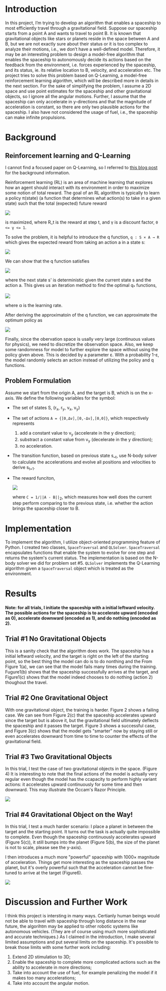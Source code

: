 # Introduction
In this project, I’m trying to develop an algorithm that enables a spaceship to most efficiently travel through a gravitational field. Suppose our spaceship starts from a point A and wants to travel to point B. It is known that gravitational objects like stars or planets reside in the space between A and B, but we are not exactly sure about their status or it is too complex to analyze their motions, i.e., we don’t have a well-defined model. Therefore, it may be an interesting problem to design a model-free algorithm that enables the spaceship to autonomously decide its actions based on the feedback from the environment, i.e. forces experienced by the spaceship, and its status, ie. its relative location to B, velocity, and acceleration etc. The project tries to solve this problem based on Q-Learning, a model-free reinforcement learning algorithm, which will be described more in details in the next section. For the sake of simplifying the problem, I assume a 2D space and use point estimates for the spaceship and other gravitational objects, so I ignore all the angular motions. Further, I assume that the spaceship can only accelerate in y-directions and that the magnitude of acceleration is constant, so there are only two plausible actions for the spaceship. I also have not considered the usage of fuel, i.e., the spaceship can make infinite propulsions.

# Background
## Reinforcement learning and Q-Learning
I cannot find a focused paper on Q-Learning, so I referred to [this blog post](https://lilianweng.github.io/lil-log/2018/02/19/a-long-peek-into-reinforcement-learning.html#q-learning-off-policy-td-control) for the background information.

Reinforcement learning (RL) is an area of machine learning that explores how an agent should interact with its environment in order to maximize some notion of total reward. The goal of an RL algorithm is typically to learn a policy π(state) (a function that determines what action(s) to take in a given state) such that the total (expected) future reward

<img src='./figs/eq1.png'>

is maximized, where R_t is the reward at step t, and γ is a discount factor, `0 <= γ <= 1`.

To solve the problem, it is helpful to introduce the q function, `q : S × A → R` which gives the expected reward from taking an action a in a state s:

<img src='./figs/eq2.png'>

We can show that the q function satisfies

<img src='./figs/eq3.png'>

where the next state s' is deterministic given the current state s and the action a. This gives us an iteration method to find the optimal q<sub>*</sub> functions, 

<img src='./figs/eq4.png'>

where α is the learning rate.

After deriving the approximatoin of the q function, we can approximate the optimum policy as

<img src='./figs/eq5.png'>

Finally, since the obervation space is usally very large (continuous values for physics), we need to discretize the observation space. Also, we keep some randomness for model to further explore the space without using the policy given above. This is decided by a parameter ε. With a probability 1-ε, the model randomly selects an action instead of utilizing the policy and q functions.


## Problem Formulation

Assume we start from the origin A, and the target is B, which is on the x-axis. We define the following variables for the symbol:

- The set of states S, (r<sub>x</sub>, r<sub>y</sub>, v<sub>x</sub>, v<sub>y</sub>)

- The set of actions `A = {[0,Δv],[0,-Δv],[0,0]}`, which respectively represents 
  1) add a constant value to v<sub>y</sub> (accelerate in the y direction);
  2) substract a constant value from v<sub>y</sub> (decelerate in the y direction);
  3) no acceleration.

- The transition function, based on previous state s_<sub>t</sub>, use N-body solver to calculate the accelerations and evolve all positions and velocities to derive s<sub>t+1</sub>.

- The reward funciton, 

  <img src='./figs/eq4.png'> 

  where `C = 1/||A - B||`<sub>2</sub>, which measures how well does the current step perform comparing to the previous state, i.e. whether the action brings the spaceship closer to B.

# Implementation
To implement the algorithm, I utilize object-oriented programming feature of Python. I created two classes, `SpaceTraversal` and `QLSolver`. `SpaceTraversal` encapsulates functions that enable the system to evolve for one step and returns the system's current status. The implementation is based on the N-body solver we did for problem set #5. `QLSolver` implements the Q-Learning algorithm given a `SpaceTraversal` object which is treated as the environment.

# Results
#### Note: for all trials, I initiate the spaceship with a initial leftward velocity. The possible actions for the spaceship is to accelerate upward (encoded as 0), accelerate downward (encoded as 1), and do nothing (encoded as 2).

## Trial #1 No Gravitational Objects
This is a sanity check that the algorithm does work. The spaceship has a initial leftward velocity, and the target is right on the left of the starting point, so the best thing the model can do is to do nonthing and the  From Figure 1(a), we can see that the model fails many times during the training. Fugure1(b) shows that the spaceship successfully arrives at the target, and Figure1(c) shows that the model indeed chooses to do nothing (action 2) thoughout the travel.

## Trial #2 One Gravitational Object
With one gravitational object, the training is harder. Figure 2 shows a failing case. We can see from Figure 2(c) that the spaceship accelerates upward since the target but is above it, but the gravitational field ultimately deflects the spaceship and it passes the target. Figure 3 shows a successful case, and Figure 3(c) shows that the model gets "smarter" now by staying still or even accelerates downward from time to time to counter the effects of the gravitational field.

## Trial #3 Two Gravitational Objects
In this trial, I test the case of two gravitational objects in the space. (Figure 4) It is interesting to note that the final actions of the model is actually very regular even though the model has the ccapacity to perform highly variant actions: it accelerates upward continuously for some time and then downward. This may illustrate the Occam's Razor Principle.

<img src='./figs/result1.png'> 

## Trial #4 Gravitational Object on the Way!
In this trial, I test a much harder scenario: I place a planet in between the target and the starting point. It turns out the task is actually quite impossible to complete. Even though the spaceship continuously accelerates upward (Figure 5(c)), it still bumps into the planet (Figure 5(b), the size of the planet is not to scale, please see the y-axis).

I then introduces a much more "powerful" spaceship with 1000× magnitude of acceleration. Things get more interesting as the spaceship passes the planet, but it's overly powerful such that the acceleration cannot be fine-tuned to arrive at the target (Figure6).

<img src='./figs/result2.png'> 

# Discussion and Further Work
I think this project is intersting in many ways. Certianly human beings would not be able to travel with spaceship through long distance in the near future, the algorihtm may be applied to other robotic systems like autonomous vehicles. (They are of course using much more sophisticated and accurate techniques.)
As I claimed in the introduction, I make several limited assumptions and put several limits on the spaceship. It's possible to break those limits with some further work including:

1. Extend 2D stimulation to 3D;
2. Enable the spaceship to complete more complicated actions such as the ability to accelerate in more directions;
3. Take into account the use of fuel, for example penalizing the model if it makes too many accelerations;
4. Take into account the angular motion. 